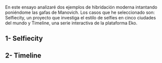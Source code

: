 En este ensayo analizaré dos ejemplos de hibridación moderna intantando poniéndome las gafas de Manovich. Los casos que he seleccionado son: Selfiecity, un proyecto que investiga el estilo de selfies en cinco ciudades del mundo y Timeline, una serie interactiva de la plataforma Eko. 

## 1- Selfiecity 


## 2- Timeline
